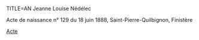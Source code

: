 TITLE=AN Jeanne Louise Nédélec

Acte de naissance n° 129 du 18 juin 1888, Saint-Pierre-Quilbignon, Finistère

<a href="https://adecang.github.io/gen/saint_pierre_quilbignon/media/1888_0618_AN_jeanne_louise_nedelec.jpg">Acte</a>







